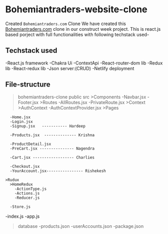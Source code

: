 # Bohemiantraders-website-clone

Created `Bohemiantraders.com` Clone
We have created this <a href="https://bohemiantraders.com/">Bohemiantraders.com</a> clone in our construct week project.
This is react.js based porject with full functionalities with following techstack used-

## Techstack used
  -React.js framework
  -Chakra Ui 
  -ContextApi
  -React-router-dom lib
  -Redux lib
  -React-redux lib
  -Json server:(CRUD)
  -Netlify deployment

## File-structure

>bohemiantraders-clone
  >public
  >src
    >Components
      -Navbar.jsx
      -Footer.jsx
    >Routes
      -AllRoutes.jsx
      -PrivateRoute.jsx
    >Context
      >AuthContext
        -AuthContextProvider.jsx
    >Pages

      -Home.jsx
      -Login.jsx
      -Signup.jsx   ----------- Hardeep

      -Products.jsx  -------------- Krishna

      -ProductDetail.jsx
      -PreCart.jsx --------------- Nagendra

      -Cart.jsx ------------------ Charlies

      -Checkout.jsx
      -YourAccount.jsx---------------- Rishekesh

    >Rudux
      >HomeRedux
        -ActionType.js
        -Actions.js
        -Reducer.js
        
      -Store.js
      
  -index.js
  -app.js
  >database
    -products.json
    -userAccounts.json
  -package.json
